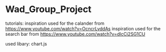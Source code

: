 # Wad_Group_Project

tutorials:
inspiration used for the calander from https://www.youtube.com/watch?v=OcncrLyddAs
inspiration used for the search bar from https://www.youtube.com/watch?v=dIcCi2SG1CU

used libary:
chart.js